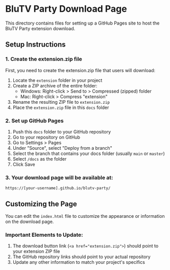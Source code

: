 # BluTV Party Download Page

This directory contains files for setting up a GitHub Pages site to host the BluTV Party extension download.

## Setup Instructions

### 1. Create the extension.zip file

First, you need to create the extension.zip file that users will download:

1. Locate the `extension` folder in your project
2. Create a ZIP archive of the entire folder:
   - Windows: Right-click > Send to > Compressed (zipped) folder
   - Mac: Right-click > Compress "extension"
3. Rename the resulting ZIP file to `extension.zip`
4. Place the `extension.zip` file in this `docs` folder

### 2. Set up GitHub Pages

1. Push this `docs` folder to your GitHub repository
2. Go to your repository on GitHub
3. Go to Settings > Pages
4. Under "Source", select "Deploy from a branch"
5. Select the branch that contains your docs folder (usually `main` or `master`)
6. Select `/docs` as the folder
7. Click Save

### 3. Your download page will be available at:

`https://[your-username].github.io/blutv-party/`

## Customizing the Page

You can edit the `index.html` file to customize the appearance or information on the download page.

### Important Elements to Update:

1. The download button link (`<a href="extension.zip">`) should point to your extension ZIP file
2. The GitHub repository links should point to your actual repository
3. Update any other information to match your project's specifics 